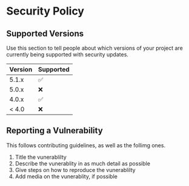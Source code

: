 # Security Policy

## Supported Versions

Use this section to tell people about which versions of your project are
currently being supported with security updates.

| Version | Supported          |
| ------- | ------------------ |
| 5.1.x   | :white_check_mark: |
| 5.0.x   | :x:                |
| 4.0.x   | :white_check_mark: |
| < 4.0   | :x:                |

## Reporting a Vulnerability

This follows contributing guidelines, as well as the follimg ones.
1. Title the vunerablilty
2. Describe the vunerablity in as much detail as possible
3. Give steps on how to reproduce the vunerablilty
4. Add media on the vunerablity, if possible
